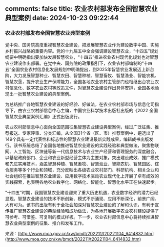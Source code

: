 comments: false
title: 农业农村部发布全国智慧农业典型案例
date: 2024-10-23 09:22:44
---

### 农业农村部发布全国智慧农业典型案例

党中央、国务院高度重视智慧农业建设，把发展智慧农业作为建设数字中国、实施乡村振兴战略的重要内容。党的十九届五中全会强调建设智慧农业，“十四五”规划纲要中明确指出要加快发展智慧农业，“十四五”推进农业农村现代化规划也对智慧农业建设作出部署。在党中央、国务院的政策指引下，农业农村部编制的“十四五”全国农业农村信息化发展规划中明确提出，到2025年智慧农业发展迈上新台阶，大力发展智慧种业、智慧农田、智慧种植、智慧畜牧、智慧渔业、智能农机、智慧农垦，提升农业生产保障能力，全国各地农业农村主管部门也相继出台农业农村信息化、数字农业农村等政策文件，对智慧农业建设作出具体安排，全国各地涌现出一批智慧农业建设的典型案例。

为总结推广各地智慧农业建设的好经验、好做法，在农业农村部市场与信息化司指导下，由农业农村部信息中心主编，中国农业科学技术出版社出版的《2022 全国智慧农业典型案例汇编》正式出版发行。

农业农村部信息中心面向全国范围征集智慧农业建设典型案例，经过广泛征集、推荐报送、专家评审、分类汇编，从全国31个省（区、市）推荐案例中，遴选出了149个具有一定代表性和标志性的智慧农业建设最新实践成果，编辑成书出版发行。该书系统总结了全国各地推进智慧农业建设的实践经验和典型做法，聚焦物联网、人工智能、区块链等新一代信息技术与农业生产经营和管理服务的深度融合，以基层政府部门、企业和农业新型经营主体为主要对象，突出建设成效、推广模式和先进实用技术，涵盖智慧种植、智慧畜牧、智慧渔业、智能农机、智慧园区、综合服务等多个行业和领域，充分反映出各级农业农村部门、科研机构、相关企业和社会组织在推进智慧农业建设、应用数字技术驱动农业现代化上开展了卓有成效的实践探索，也表明各地农业数字化、网络化、智能化、智慧化水平正在快速起步。

“十四五”时期，我国智慧农业建设迎来了重大历史机遇，农业数字经济的潜力已经显现，智慧农业建设的技术不断创新、模式不断涌现、应用不断深化，前景广阔、大有可为。该书的出版有利于全社会加深对智慧农业建设的了解和认识，有利于宣传推广智慧农业建设的典型经验和成功做法，为各地开展数字农业农村建设提供了可参考、可借鉴、可复制的模式样板。下一步，农业农村部信息中心将持续推进智慧农业典型案例的征集、推介和发布工作。

来源：[http://www.moa.gov.cn/xw/bmdt/202211/t20221104_6414832.htm](http://www.moa.gov.cn/xw/bmdt/202211/t20221104_6414832.htm)